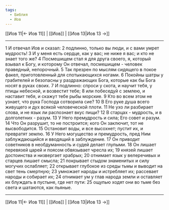 ```yaml
---
tags:
  - Библия
  - Иов
---
```

[[Иов 11|← Иов 11]] | [[Иов]] | [[Иов 13|Иов 13 →]]

---
1 И отвечал Иов и сказал:
2 подлинно, только вы люди, и с вами умрет мудрость!
3 И у меня есть сердце, как у вас; не ниже я вас; и кто не знает того же?
4 Посмешищем стал я для друга своего, я, который взывал к Богу, и которому Он отвечал, посмешищем - человек праведный, непорочный.
5 Так презрен по мыслям сидящего в покое факел, приготовленный для спотыкающихся ногами.
6 Покойны шатры у грабителей и безопасны у раздражающих Бога, которые как бы Бога носят в руках своих.
7 И подлинно: спроси у скота, и научит тебя, у птицы небесной, и возвестит тебе;
8 или побеседуй с землею, и наставит тебя, и скажут тебе рыбы морские.
9 Кто во всем этом не узнает, что рука Господа сотворила сие?
10 В Его руке душа всего живущего и дух всякой человеческой плоти.
11 Не ухо ли разбирает слова, и не язык ли распознает вкус пищи?
12 В старцах - мудрость, и в долголетних - разум.
13 У Него премудрость и сила; Его совет и разум.
14 Что Он разрушит, то не построится; кого Он заключит, тот не высвободится.
15 Остановит воды, и все высохнет; пустит их, и превратят землю.
16 У Него могущество и премудрость, пред Ним заблуждающийся и вводящий в заблуждение.
17 Он приводит советников в необдуманность и судей делает глупыми.
18 Он лишает перевязей царей и поясом обвязывает чресла их;
19 князей лишает достоинства и низвергает храбрых;
20 отнимает язык у велеречивых и старцев лишает смысла;
21 покрывает стыдом знаменитых и силу могучих ослабляет;
22 открывает глубокое из среды тьмы и выводит на свет тень смертную;
23 умножает народы и истребляет их; рассевает народы и собирает их;
24 отнимает ум у глав народа земли и оставляет их блуждать в пустыне, где нет пути:
25 ощупью ходят они во тьме без света и шатаются, как пьяные.

---
[[Иов 11|← Иов 11]] | [[Иов]] | [[Иов 13|Иов 13 →]]